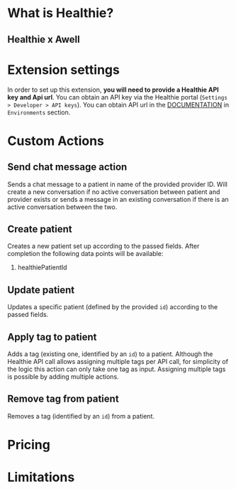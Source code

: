 # What is Healthie?

## Healthie x Awell

# Extension settings

In order to set up this extension, **you will need to provide a Healthie API key and Api url**. You can obtain an API key via the Healthie portal (`Settings > Developer > API keys`). You can obtain API url in the [DOCUMENTATION](https://docs.gethealthie.com/docs/#environments) in `Environments` section.

# Custom Actions

## Send chat message action

Sends a chat message to a patient in name of the provided provider ID. Will create a new conversation if no active conversation between patient and provider exists or sends a message in an existing conversation if there is an active conversation between the two.

## Create patient

Creates a new patient set up according to the passed fields. After completion the following data points will be available:

1. healthiePatientId

## Update patient
Updates a specific patient (defined by the provided `id`) according to the passed fields.

## Apply tag to patient
Adds a tag (existing one, identified by an `id`) to a patient. Although the Healthie API call allows assigning multiple tags per API call, for simplicity of the logic this action can only take one tag as input. Assigning multiple tags is possible by adding multiple actions.

## Remove tag from patient
Removes a tag (identified by an `id`) from a patient.

# Pricing

# Limitations
